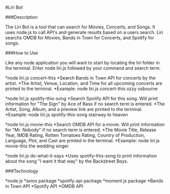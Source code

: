 #Liri Bot

###Description

The Liri Bot is a tool that can search for Movies, Concerts, and Songs.  It uses node.js to call API's and generate results based on a users search.  Liri searchs OMDB for Movies, Bands in Town for Concerts, and Spotify for songs.

###How to Use

Like any node application you will want to start by locating the liri folder in the terminal.  Enter node liri.js followed by your command and search term.

*node liri.js concert-this
    *Search Bands in Town API for concerts by the artist.
    *The Artist, Venue, Location, and Time for all upcoming concerts are printed to the terminal.
    *Example: node liri.js concert-this ozzy osbourne

*node liri.js spotify-this-song
    *Search Spotify API for this song.  Will print information for "The Sign" by Ace of Bass if no search term is entered.
    *The Artist, Song, Album, and a preview link are printed to the terminal.
    *Example: node liri.js spotify-this-song stairway to heaven

*node liri.js movie-this
    *Search OMDB API for a movie.  Will print information for "Mr. Nobody" if no search term is entered.
    *The Movie Title, Release Year, IMDB Rating, Rotten Tomatoes Rating, Country of Production, Language, Plot, and Cast are printed in the terminal.
    *Example: node liri.js movie-this the wedding singer

*node liri.js do-what-it-says
    *Uses spotify-this-song to print information about the song "I want it that way" by the Backstreet Boys.

###Technology

*node.js
*axios package
*spotify-api package
*moment.js package
*Bands in Town API
*Spotify API
*OMDB API